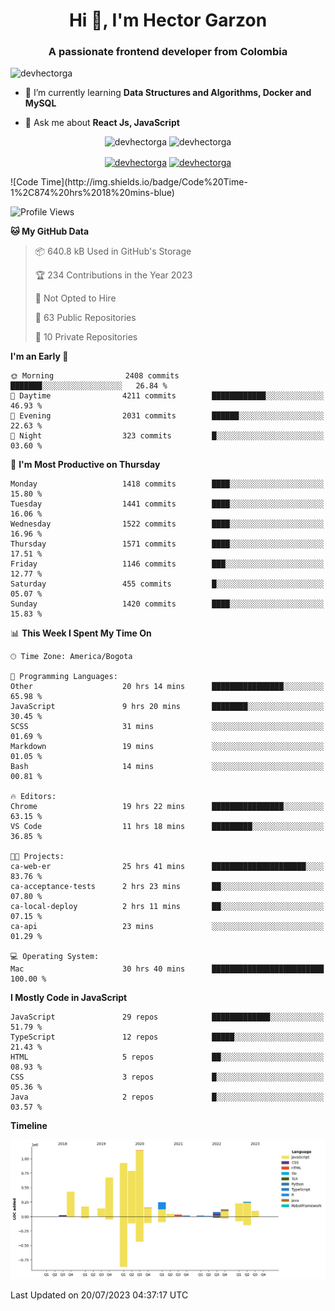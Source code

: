 <h1 align="center">Hi 👋, I'm Hector Garzon</h1>
<h3 align="center">A passionate frontend developer from Colombia</h3>

<p align="left"> <img src="https://komarev.com/ghpvc/?username=devhectorga" alt="devhectorga" /> </p>

- 🌱 I’m currently learning **Data Structures and Algorithms, Docker and MySQL**

- 💬 Ask me about **React Js, JavaScript**

<p align="center"> <img src="https://github-readme-stats.vercel.app/api?username=devhectorga&count_private=true&show_icons=true" alt="devhectorga" /> <img src="https://github-readme-stats.vercel.app/api/top-langs/?username=devhectorga&layout=compact" alt="devhectorga" /></p>

<p align="center">
<a href="https://twitter.com/devhectorga" target="blank"><img align="center" src="https://cdn.jsdelivr.net/npm/simple-icons@3.0.1/icons/twitter.svg" alt="devhectorga" height="20" width="20" /></a>
<a href="https://linkedin.com/in/devhectorga" target="blank"><img align="center" src="https://cdn.jsdelivr.net/npm/simple-icons@3.0.1/icons/linkedin.svg" alt="devhectorga" height="20" width="20" /></a>
</p>
<!--START_SECTION:waka-->
![Code Time](http://img.shields.io/badge/Code%20Time-1%2C874%20hrs%2018%20mins-blue)

![Profile Views](http://img.shields.io/badge/Profile%20Views-9-blue)

**🐱 My GitHub Data** 

> 📦 640.8 kB Used in GitHub's Storage 
 > 
> 🏆 234 Contributions in the Year 2023
 > 
> 🚫 Not Opted to Hire
 > 
> 📜 63 Public Repositories 
 > 
> 🔑 10 Private Repositories 
 > 
**I'm an Early 🐤** 

```text
🌞 Morning                2408 commits        ███████░░░░░░░░░░░░░░░░░░   26.84 % 
🌆 Daytime                4211 commits        ████████████░░░░░░░░░░░░░   46.93 % 
🌃 Evening                2031 commits        ██████░░░░░░░░░░░░░░░░░░░   22.63 % 
🌙 Night                  323 commits         █░░░░░░░░░░░░░░░░░░░░░░░░   03.60 % 
```
📅 **I'm Most Productive on Thursday** 

```text
Monday                   1418 commits        ████░░░░░░░░░░░░░░░░░░░░░   15.80 % 
Tuesday                  1441 commits        ████░░░░░░░░░░░░░░░░░░░░░   16.06 % 
Wednesday                1522 commits        ████░░░░░░░░░░░░░░░░░░░░░   16.96 % 
Thursday                 1571 commits        ████░░░░░░░░░░░░░░░░░░░░░   17.51 % 
Friday                   1146 commits        ███░░░░░░░░░░░░░░░░░░░░░░   12.77 % 
Saturday                 455 commits         █░░░░░░░░░░░░░░░░░░░░░░░░   05.07 % 
Sunday                   1420 commits        ████░░░░░░░░░░░░░░░░░░░░░   15.83 % 
```


📊 **This Week I Spent My Time On** 

```text
🕑︎ Time Zone: America/Bogota

💬 Programming Languages: 
Other                    20 hrs 14 mins      ████████████████░░░░░░░░░   65.98 % 
JavaScript               9 hrs 20 mins       ████████░░░░░░░░░░░░░░░░░   30.45 % 
SCSS                     31 mins             ░░░░░░░░░░░░░░░░░░░░░░░░░   01.69 % 
Markdown                 19 mins             ░░░░░░░░░░░░░░░░░░░░░░░░░   01.05 % 
Bash                     14 mins             ░░░░░░░░░░░░░░░░░░░░░░░░░   00.81 % 

🔥 Editors: 
Chrome                   19 hrs 22 mins      ████████████████░░░░░░░░░   63.15 % 
VS Code                  11 hrs 18 mins      █████████░░░░░░░░░░░░░░░░   36.85 % 

🐱‍💻 Projects: 
ca-web-er                25 hrs 41 mins      █████████████████████░░░░   83.76 % 
ca-acceptance-tests      2 hrs 23 mins       ██░░░░░░░░░░░░░░░░░░░░░░░   07.80 % 
ca-local-deploy          2 hrs 11 mins       ██░░░░░░░░░░░░░░░░░░░░░░░   07.15 % 
ca-api                   23 mins             ░░░░░░░░░░░░░░░░░░░░░░░░░   01.29 % 

💻 Operating System: 
Mac                      30 hrs 40 mins      █████████████████████████   100.00 % 
```

**I Mostly Code in JavaScript** 

```text
JavaScript               29 repos            █████████████░░░░░░░░░░░░   51.79 % 
TypeScript               12 repos            █████░░░░░░░░░░░░░░░░░░░░   21.43 % 
HTML                     5 repos             ██░░░░░░░░░░░░░░░░░░░░░░░   08.93 % 
CSS                      3 repos             █░░░░░░░░░░░░░░░░░░░░░░░░   05.36 % 
Java                     2 repos             █░░░░░░░░░░░░░░░░░░░░░░░░   03.57 % 
```



**Timeline**

![Lines of Code chart](https://raw.githubusercontent.com/devHectorGa/devHectorGa/master/assets/bar_graph.png)


 Last Updated on 20/07/2023 04:37:17 UTC
<!--END_SECTION:waka-->
